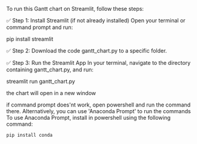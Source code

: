 To run this Gantt chart on Streamlit, follow these steps:

✅ Step 1: Install Streamlit (if not already installed)
Open your terminal or command prompt and run:


   pip install streamlit

✅ Step 2: Download the code gantt_chart.py to a specific folder.

✅ Step 3: Run the Streamlit App
In your terminal, navigate to the directory containing gantt_chart.py,
and run:


   streamlit run gantt_chart.py

the chart will open in a new window

 if command prompt does'nt work, open powershell and run the command there.
 Alternatively, you can use 'Anaconda Prompt' to run the commands
 To use Anaconda Prompt, install in powershell using the following command:
 
    pip install conda
